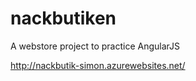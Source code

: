 # nackbutiken

A webstore project to practice AngularJS

http://nackbutik-simon.azurewebsites.net/

